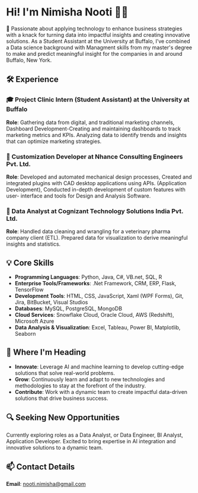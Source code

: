 # Hi! I'm Nimisha Nooti 👋🏻

🎯 Passionate about applying technology to enhance business strategies with a knack for turning data into impactful insights and creating innovative solutions. As a Student Assistant at the University at Buffalo, I’ve combined a Data science background with Managment skills from my master's degree to make and predict meaningful insight for the companies in and around Buffalo, New York.

## 🛠️ Experience
### 🎓 Project Clinic Intern (Student Assistant) at the University at Buffalo
**Role**: Gathering data from digital, and traditional marketing channels, Dashboard Development-Creating and maintaining dashboards to track marketing metrics and KPIs. Analyzing data to identify trends and insights that can optimize marketing strategies.
### 💼 Customization Developer at Nhance Consulting Engineers Pvt. Ltd.
**Role**: Developed and automated mechanical design processes, Created and integrated plugins with CAD desktop applications using APIs. (Application Development), Conducted in-depth development of custom features with user- interface and tools for Design and Analysis Software.
### 💼 Data Analyst at Cognizant Technology Solutions India Pvt. Ltd.
**Role**: Handled data cleaning and wrangling for a veterinary pharma company client (ETL). Prepared data for visualization to derive meaningful insights and statistics.
## 💡 Core Skills
- **Programming Languages**: Python, Java, C#, VB.net, SQL, R
- **Enterprise Tools/Frameworks**: .Net Framework, CRM, ERP, Flask, TensorFlow
- **Development Tools**: HTML, CSS, JavaScript, Xaml (WPF Forms), Git, Jira, BitBucket, Visual Studios
- **Databases**: MySQL, PostgreSQL, MongoDB
- **Cloud Services**: Snowflake Cloud, Oracle Cloud, AWS (Redshift), Microsoft Azure
- **Data Analysis & Visualization**: Excel, Tableau, Power BI, Matplotlib, Seaborn
## 🚀 Where I'm Heading
- **Innovate**: Leverage AI and machine learning to develop cutting-edge solutions that solve real-world problems.
- **Grow**: Continuously learn and adapt to new technologies and methodologies to stay at the forefront of the industry.
- **Contribute**: Work with a dynamic team to create impactful data-driven solutions that drive business success.
## 🔍 Seeking New Opportunities
Currently exploring roles as a Data Analyst, or Data Engineer, BI Analyst, Application Developer. Excited to bring expertise in AI integration and innovative solutions to a dynamic team.

## 📫 Contact Details
**Email**: nooti.nimisha@gmail.com


